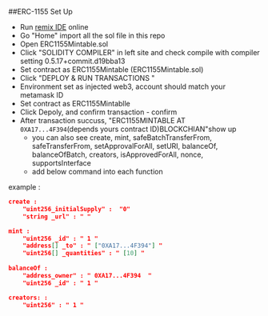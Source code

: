 ##ERC-1155 Set Up

* Run [remix IDE](remix.ethereum.org) online
* Go "Home" import all the sol file in this repo
* Open ERC1155Mintable.sol
* Click "SOLIDITY COMPILER" in left site and check compile with compiler setting 0.5.17+commit.d19bba13
* Set contract as ERC1155Mintable (ERC1155Mintable.sol)
* Click "DEPLOY & RUN TRANSACTIONS "
* Environment set as injected web3, account should match your metamask ID
* Set contract as ERC1155Mintablle 
* Click Depoly, and confirm transaction - confirm
* After transaction succuss, "ERC1155MINTABLE AT `0XA17...4F394`(depends yours contract ID)BLOCKCHIAN"show up
    * you can also see create, mint, safeBatchTransferFrom, safeTransferFrom, setApprovalForAll, setURI, balanceOf, balanceOfBatch, creators, isApprovedForAll, nonce, supportsInterface
    * add below command into each function

example : 
```json
create : 
    "uint256_initialSupply" :  "0"
    "string _url" : " "

mint : 
    "uint256 _id" : " 1 " 
    "address[] _to" : " ["0XA17...4F394"] "
    "uint256[] _quantities" : " [10] " 
    
balanceOf :
    "address_owner" : " 0XA17...4F394  "
    "uint256 _id" : " 1 " 

creators: : 
    "uint256" : " 1 "
```
